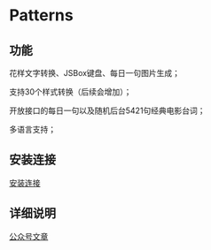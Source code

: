 # Patterns

## 功能

花样文字转换、JSBox键盘、每日一句图片生成；

支持30个样式转换（后续会增加）；

开放接口的每日一句以及随机后台5421句经典电影台词；

多语言支持；

## 安装连接

[安装连接](https://xteko.com/redir?name=Patterns&url=http%3A%2F%2Fzigma.juniancc.top%2FPatterns.box)

## 详细说明

[公众号文章]( http://mp.weixin.qq.com/s?__biz=MzU3NzE2MzI2MA==&mid=100000038&idx=1&sn=d931c08c59e6e8fc7ae62deeef02b60f&chksm=7d099bb54a7e12a325d55d721ce098bdcf3f02e1608e25c8f1fcf0c77bae44f21167512a0627#rdZiGma)